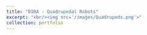 ```yaml
---
title: "DIRA - Quadrupedal Robots"
excerpt: "<br/><img src='/images/Quadrupeds.png'>"
collection: portfolio
---
```



